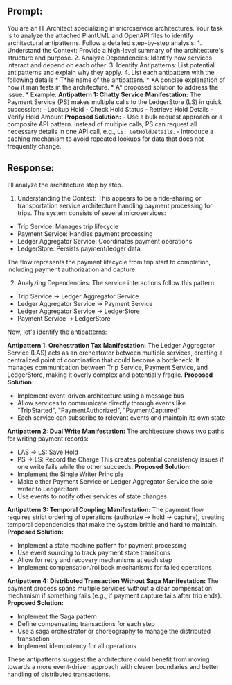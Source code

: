 ## Prompt:
You are an IT Architect specializing in microservice architectures. Your task is to analyze the attached PlantUML and OpenAPI files to identify architectural antipatterns. Follow a detailed step-by-step analysis: 1. Understand the Context: Provide a high-level summary of the architecture's structure and purpose. 2. Analyze Dependencies: Identify how services interact and depend on each other. 3. Identify Antipatterns: List potential antipatterns and explain why they apply. 4. List each antipattern with the following details \* T\*he name of the antipattern. \* \*A concise explanation of how it manifests in the architecture. \* A\* proposed solution to address the issue. \* Example: **Antipattern 1: Chatty Service** **Manifestation:** The Payment Service (PS) makes multiple calls to the LedgerStore (LS) in quick succession: - Lookup Hold - Check Hold Status - Retrieve Hold Details - Verify Hold Amount **Proposed Solution:** - Use a bulk request approach or a composite API pattern. Instead of multiple calls, PS can request all necessary details in one API call, e.g., `LS: GetHoldDetails`. - Introduce a caching mechanism to avoid repeated lookups for data that does not frequently change.

## Response:
I'll analyze the architecture step by step.

1.  Understanding the Context: This appears to be a ride-sharing or transportation service architecture handling payment processing for trips. The system consists of several microservices:

*   Trip Service: Manages trip lifecycle
*   Payment Service: Handles payment processing
*   Ledger Aggregator Service: Coordinates payment operations
*   LedgerStore: Persists payment/ledger data

The flow represents the payment lifecycle from trip start to completion, including payment authorization and capture.

2.  Analyzing Dependencies: The service interactions follow this pattern:

*   Trip Service → Ledger Aggregator Service
*   Ledger Aggregator Service → Payment Service
*   Ledger Aggregator Service → LedgerStore
*   Payment Service → LedgerStore

Now, let's identify the antipatterns:

**Antipattern 1: Orchestration Tax** **Manifestation:** The Ledger Aggregator Service (LAS) acts as an orchestrator between multiple services, creating a centralized point of coordination that could become a bottleneck. It manages communication between Trip Service, Payment Service, and LedgerStore, making it overly complex and potentially fragile. **Proposed Solution:**

*   Implement event-driven architecture using a message bus
*   Allow services to communicate directly through events like "TripStarted", "PaymentAuthorized", "PaymentCaptured"
*   Each service can subscribe to relevant events and maintain its own state

**Antipattern 2: Dual Write** **Manifestation:** The architecture shows two paths for writing payment records:

*   LAS → LS: Save Hold
*   PS → LS: Record the Charge This creates potential consistency issues if one write fails while the other succeeds. **Proposed Solution:**
*   Implement the Single Writer Principle
*   Make either Payment Service or Ledger Aggregator Service the sole writer to LedgerStore
*   Use events to notify other services of state changes

**Antipattern 3: Temporal Coupling** **Manifestation:** The payment flow requires strict ordering of operations (authorize → hold → capture), creating temporal dependencies that make the system brittle and hard to maintain. **Proposed Solution:**

*   Implement a state machine pattern for payment processing
*   Use event sourcing to track payment state transitions
*   Allow for retry and recovery mechanisms at each step
*   Implement compensation/rollback mechanisms for failed operations

**Antipattern 4: Distributed Transaction Without Saga** **Manifestation:** The payment process spans multiple services without a clear compensation mechanism if something fails (e.g., if payment capture fails after trip ends). **Proposed Solution:**

*   Implement the Saga pattern
*   Define compensating transactions for each step
*   Use a saga orchestrator or choreography to manage the distributed transaction
*   Implement idempotency for all operations

These antipatterns suggest the architecture could benefit from moving towards a more event-driven approach with clearer boundaries and better handling of distributed transactions.

